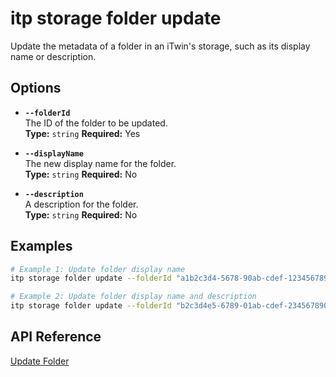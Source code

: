 # itp storage folder update

Update the metadata of a folder in an iTwin's storage, such as its display name or description.

## Options

- **`--folderId`**  
  The ID of the folder to be updated.  
  **Type:** `string` **Required:** Yes

- **`--displayName`**  
  The new display name for the folder.  
  **Type:** `string` **Required:** No

- **`--description`**  
  A description for the folder.  
  **Type:** `string` **Required:** No

## Examples

```bash
# Example 1: Update folder display name
itp storage folder update --folderId "a1b2c3d4-5678-90ab-cdef-1234567890ab" --displayName "Updated Project Documents"

# Example 2: Update folder display name and description
itp storage folder update --folderId "b2c3d4e5-6789-01ab-cdef-2345678901bc" --displayName "Updated Design Files" --description "Folder containing updated design documents"
```

## API Reference

[Update Folder](https://developer.bentley.com/apis/storage/operations/update-folder/)
